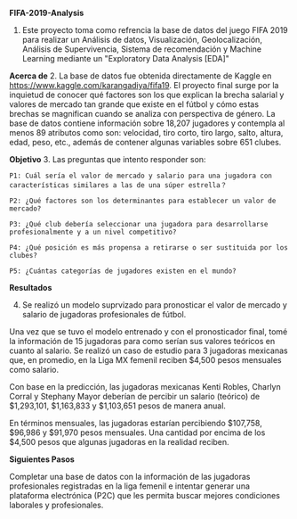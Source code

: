 **FIFA-2019-Analysis**
1. Este proyecto toma como refrencia la base de datos del juego FIFA 2019 para realizar un Análisis de datos, Visualización, Geolocalización, Análisis de Supervivencia, Sistema de recomendación y Machine Learning mediante un "Exploratory Data Analysis [EDA]"

**Acerca de** 
2. La base de datos fue obtenida directamente de Kaggle en https://www.kaggle.com/karangadiya/fifa19. El proyecto final surge por la inquietud de conocer qué factores son los que explican la brecha salarial y valores de mercado tan grande que existe en el fútbol y cómo estas brechas se magnifican cuando se analiza con perspectiva de género. La base de datos contiene información sobre 18,207 jugadores y contempla al menos 89 atributos como son: velocidad, tiro corto, tiro largo, salto, altura, edad, peso, etc., además de contener algunas variables sobre 651 clubes.


**Objetivo**
3. Las preguntas que intento responder son:

    P1: Cuál sería el valor de mercado y salario para una jugadora con características similares a las de una súper estrella？

    P2: ¿Qué factores son los determinantes para establecer un valor de mercado?

    P3: ¿Qué club debería seleccionar una jugadora para desarrollarse profesionalmente y a un nivel competitivo?
    
    P4: ¿Qué posición es más propensa a retirarse o ser sustituida por los clubes?
    
    P5: ¿Cuántas categorías de jugadores existen en el mundo?

**Resultados**

4. Se realizó un modelo suprvizado para pronosticar el valor de mercado y salario de jugadoras profesionales de fútbol.

Una vez que se tuvo el modelo entrenado y con el pronosticador final, tomé la información de 15 jugadoras para como serían sus valores teóricos en cuanto al salario. Se realizó un caso de estudio para 3 jugadoras mexicanas que, en promedio, en la Liga MX femenil reciben $4,500 pesos mensuales como salario.

Con base en la predicción, las jugadoras mexicanas Kenti Robles, Charlyn Corral y Stephany Mayor deberían de percibir un salario (teórico) de $1,293,101, $1,163,833 y $1,103,651 pesos de manera anual.

En términos mensuales, las jugadoras estarían percibiendo $107,758, $96,986 y $91,970 pesos mensuales. Una cantidad por encima de los $4,500 pesos que algunas jugadoras en la realidad reciben.

**Siguientes Pasos**

Completar una base de datos con la información de las jugadoras profesionales registradas en la liga femenil e intentar generar una plataforma electrónica (P2C) que les permita buscar mejores condiciones laborales y profesionales.


